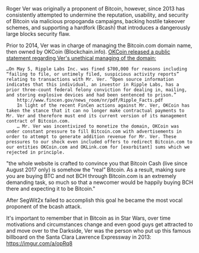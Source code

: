 <!-- TITLE: Roger Ver -->
<!-- SUBTITLE: Bitcoin Judas -->

Roger Ver was originally a proponent of Bitcoin, however, since 2013 has consistently attempted to undermine the reputation, usability, and security of Bitcoin via malicious propoganda campaigns, backing hostile takeover schemes, and supporting a hardfork (Bcash) that introduces a dangerously large blocks security flaw. 

Prior to 2014, Ver was in charge of managing the Bitcoin.com domain name, then owned by OKCoin (Blockchain.info). <a href="http://blog.okcoin.com/post/119618822939/okcoin-no-longer-managing-bitcoincom-due-to">OKCoin released a public statement regarding Ver's unethical managing of the domain:</a>
    
```text
…On May 5, Ripple Labs Inc. was fined $700,000 for reasons including “failing to file, or untimely filed, suspicious activity reports” relating to transactions with Mr. Ver. “Open source information indicates that this individual, an investor in Ripple Labs, has a prior three-count federal felony conviction for dealing in, mailing, and storing explosive devices and had been sentenced to prison.”
    http://www.fincen.gov/news_room/nr/pdf/Ripple_Facts.pdf
    In light of the recent FinCen actions against Mr. Ver, OKCoin has taken the stance that it can no longer make contractual payments to Mr. Ver and therefore must end its current version of its management contract of Bitcoin.com.
    … Mr. Ver was incentivized to monetize the domain, OKCoin was under constant pressure to fill Bitcoin.com with advertisements in order to attempt to generate addition revenue for Mr. Ver. These pressures to our shock even included offers to redirect Bitcoin.com to our entities OKCoin.com and OKLink.com for [exorbitant] sums which we rejected in principle.
```


"the whole website is crafted to convince you that Bitcoin Cash (live since August 2017 only) is somehow the “real” Bitcoin. As a result, making sure you are buying BTC and not BCH through Bitcoin.com is an extremely demanding task, so much so that a newcomer would be happily buying BCH there and expecting it to be Bitcoin."

After SegWit2x failed to accomplish this goal he became the most vocal proponent of the bcash attack. 

It's important to remember that in Bitcoin as in Star Wars, over time motivations and circumstances change and even good guys get attracted to and move over to the Darkside, Ver was the person who put up this famous billboard on the Santa Clara Lawrence Expressway in 2013: https://imgur.com/a/opRq8


